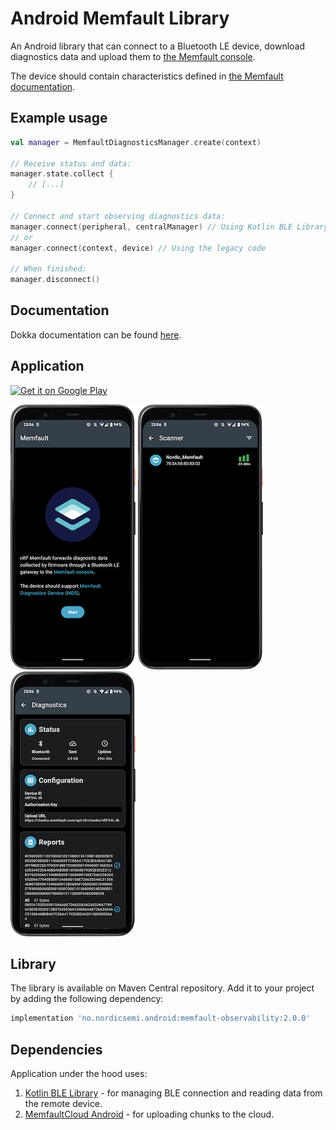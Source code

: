 # Android Memfault Library

An Android library that can connect to a Bluetooth LE device, download diagnostics data and upload them to [the Memfault console](https://docs.memfault.com).

The device should contain characteristics defined in [the Memfault documentation](https://docs.memfault.com/docs/mcu/mds).

## Example usage

```kotlin
val manager = MemfaultDiagnosticsManager.create(context)

// Receive status and data:
manager.state.collect {
    // [...]
}

// Connect and start observing diagnostics data:
manager.connect(peripheral, centralManager) // Using Kotlin BLE Library
// or
manager.connect(context, device) // Using the legacy code

// When finished:
manager.disconnect()
```

## Documentation

Dokka documentation can be found [here](https://nordicsemiconductor.github.io/Android-Memfault-Library/html/index.html).

## Application

<a href='https://play.google.com/store/apps/details?id=no.nordicsemi.memfault'><img alt='Get it on Google Play' src='https://play.google.com/intl/en_us/badges/static/images/badges/en_badge_web_generic.png' width='250'/></a>

![Welcome screen](imgs/home.png) ![Scanner](imgs/scanner.png) ![Diagnostics](imgs/diagnostics.png)

## Library

The library is available on Maven Central repository. Add it to your project by adding the following dependency:

```Groovy
implementation 'no.nordicsemi.android:memfault-observability:2.0.0'
```

## Dependencies
Application under the hood uses:
1. [Kotlin BLE Library](https://github.com/NordicSemiconductor/Kotlin-BLE-Library) - for managing BLE connection and reading data from the remote device.
2. [MemfaultCloud Android](https://github.com/memfault/memfault-cloud-android) - for uploading chunks to the cloud.
